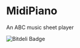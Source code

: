 MidiPiano
=========

An ABC music sheet player

![Bitdeli Badge](https://d2weczhvl823v0.cloudfront.net/salazarm/midipiano/trend.png)

